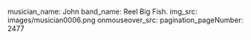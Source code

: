 musician_name: John
band_name: Reel Big Fish.
img_src: images/musician0006.png
onmouseover_src: 
pagination_pageNumber: 2477